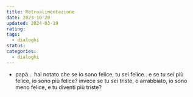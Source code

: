 ```yaml
---
title: Retroalimentazione
date: 2023-10-20
updated: 2024-03-19
rating: 
tags:
  - dialoghi
status: 
categories:
  - dialoghi
---
```


- papà... hai notato che se io sono felice, tu sei felice.. e se tu sei più felice, io sono più felice? invece se tu sei triste, o arrabbiato, io sono meno felice, e tu diventi più triste?
